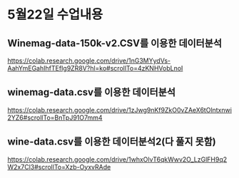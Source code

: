 # 5월22일 수업내용

## Winemag-data-150k-v2.CSV를 이용한 데이터분석
https://colab.research.google.com/drive/1nG3MYydVs-AahYmEGahIhfTEfIg9ZR8V?hl=ko#scrollTo=4zKNHVobLnoI

## winemag-data.csv를 이용한 데이터분석
https://colab.research.google.com/drive/1zJwg9nKf9ZkO0vZAeX6tOlntxnwi2YZ6#scrollTo=BnTpJ91O7mm4

## wine-data.csv를 이용한 데이터분석2(다 풀지 못함)
https://colab.research.google.com/drive/1whxOlvT6qkWwv2O_LzGlFH9q2W2x7Cl3#scrollTo=Xzb-OyxvRAde
